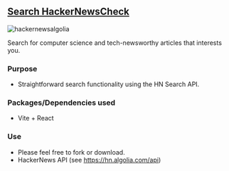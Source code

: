 ## [Search HackerNewsCheck](https://hackernewsalgolia.netlify.app/)

![hackernewsalgolia](https://user-images.githubusercontent.com/86252224/219723535-36d283ee-d1c9-48b4-9d9e-c6257611c590.png)

Search for computer science and tech-newsworthy articles that interests you.


### Purpose

- Straightforward search functionality using the HN Search API.

### Packages/Dependencies used

- Vite + React

### Use

- Please feel free to fork or download.
- HackerNews API (see https://hn.algolia.com/api)
